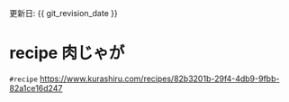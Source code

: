 更新日: {{ git_revision_date }}

# recipe 肉じゃが
`#recipe` 
https://www.kurashiru.com/recipes/82b3201b-29f4-4db9-9fbb-82a1ce16d247